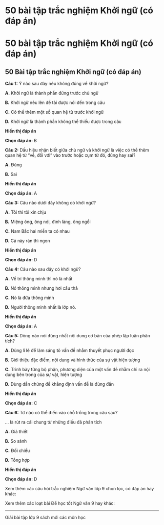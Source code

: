 # 50 bài tập trắc nghiệm Khởi ngữ (có đáp án)

# 50 bài tập trắc nghiệm Khởi ngữ (có đáp án)

## 50 Bài tập trắc nghiệm Khởi ngữ (có đáp án)

**Câu 1:** Ý nào sau đây nêu không đúng về khởi ngữ?

**A.** Khởi ngữ là thành phần đứng trước chủ ngữ

**B.** Khởi ngữ nêu lên đề tài được nói đến trong câu

**C.** Có thể thêm một số quan hệ từ trước khởi ngữ

**D.** Khởi ngữ là thành phần không thể thiếu được trong câu

**Hiển thị đáp án**

**Chọn đáp án:** B

**Câu 2:** Dấu hiệu nhận biết giữa chủ ngữ và khởi ngữ là việc có thể thêm quan hệ từ “về, đối với” vào trước hoặc cụm từ đó, đúng hay sai?

**A.** Đúng

**B.** Sai

**Hiển thị đáp án**

**Chọn đáp án:** A

**Câu 3:** Câu nào dưới đây không có khởi ngữ?

**A.** Tôi thì tôi xin chịu

**B.** Miệng ông, ông nói, đình làng, ông ngồi

**C.** Nam Bắc hai miền ta có nhau

**D.** Cá này rán thì ngon

**Hiển thị đáp án**

**Chọn đáp án:** D

**Câu 4:** Câu nào sau đây có khởi ngữ?

**A.** Về trí thông minh thì nó là nhất

**B.** Nó thông minh nhưng hơi cẩu thả

**C.** Nó là đứa thông minh

**D.** Người thông minh nhất là lớp nó.

**Hiển thị đáp án**

**Chọn đáp án:** A

**Câu 5:** Dòng nào nói đúng nhất nội dung cơ bản của phép lập luận phân tích? 

**A.** Dùng lí lẽ để làm sáng tỏ vấn đề nhằm thuyết phục người đọc

**B.** Giới thiệu đặc điểm, nội dung và hình thức của sự vật hiện tượng

**C.** Trình bày từng bộ phận, phương diện của một vấn đề nhằm chỉ ra nội dung bên trong của sự vật, hiện tượng

**D.** Dùng dẫn chứng để khẳng định vấn đề là đúng đắn

**Hiển thị đáp án**

**Chọn đáp án:** C

**Câu 6:** Từ nào có thể điền vào chỗ trống trong câu sau?

… là rút ra cái chung từ những điều đã phân tích

**A.** Giả thiết

**B.** So sánh

**C.** Đối chiếu

**D.** Tổng hợp

**Hiển thị đáp án**

**Chọn đáp án:** D

Xem thêm các câu hỏi trắc nghiệm Ngữ văn lớp 9 chọn lọc, có đáp án hay khác:

Xem thêm các loạt bài Để học tốt Ngữ văn 9 hay khác:

* * *

Giải bài tập lớp 9 sách mới các môn học
